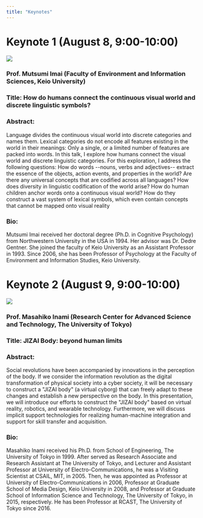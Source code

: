 ```yaml
---
title: "Keynotes"
---
```


# Keynote 1 (August 8, 9:00-10:00)

![](/keynote1_imai.jpg)


### Prof. Mutsumi Imai (Faculty of Environment and Information Sciences, Keio University)


### Title: How do humans connect the continuous visual world and discrete linguistic symbols? 

### Abstract: 
Language divides the continuous visual world into discrete categories and names them. Lexical categories do not encode all features existing in the world in their meanings: Only a single, or a limited number of features are packed into words. In this talk, I explore how humans connect the visual world and discrete linguistic categories. For this exploration, I address the following questions: How do words --nouns, verbs and adjectives-- extract the essence of the objects, action events, and properties in the world?  Are there any universal concepts that are codified across all languages?  How does diversity in linguistic codification of the world arise? How do human children anchor words onto a continuous visual world? How do they construct a vast system of lexical symbols, which even contain concepts that cannot be mapped onto visual reality

### Bio:
Mutsumi Imai received her doctoral degree (Ph.D. in Cognitive Psychology) from Northwestern University in the USA in 1994. Her advisor was Dr. Dedre Gentner. She joined the faculty of Keio University as an Assistant Professor in 1993. Since 2006, she has been Professor of Psychology at the Faculty of Environment and Information Studies, Keio University.


# Keynote 2 (August 9, 9:00-10:00)

![](/keynote2_inami.jpg)



### Prof. Masahiko Inami (Research Center for Advanced Science and Technology, The University of Tokyo)

### Title: JIZAI Body: beyond human limits

### Abstract: 
Social revolutions have been accompanied by innovations in the perception of the body. If we consider the information revolution as the digital transformation of physical society into a cyber society, it will be necessary to construct a "JIZAI body" (a virtual cyborg) that can freely adapt to these changes and establish a new perspective on the body. In this presentation, we will introduce our efforts to construct the "JIZAI body" based on virtual reality, robotics, and wearable technology. Furthermore, we will discuss implicit support technologies for realizing human-machine integration and support for skill transfer and acquisition.

### Bio:
Masahiko Inami received his Ph.D. from School of Engineering, The University of Tokyo in 1999.
After served as Research Associate and Research Assistant at The University of Tokyo, and Lecturer and Assistant Professor at University of Electro-Communications, he was a Visiting Scientist at CSAIL, MIT, in 2005. Then, he was appointed as Professor at University of Electro-Communications in 2006, Professor at Graduate School of Media Design, Keio University in 2008, and Professor at Graduate School of Information Science and Technology, The University of Tokyo, in 2015, respectively. He has been Professor at RCAST, The University of Tokyo since 2016.